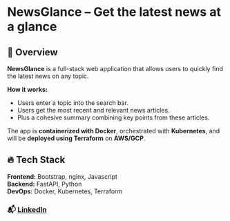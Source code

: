 # **NewsGlance** – Get the latest news at a glance

## 📰 **Overview**  
**NewsGlance** is a full-stack web application that allows users to quickly find the latest news on any topic.  

**How it works:**  
- Users enter a topic into the search bar.  
- Users get the most recent and relevant news articles.  
- Plus a cohesive summary combining key points from these articles.  

The app is **containerized with Docker**, orchestrated with **Kubernetes**, and will be **deployed using Terraform** on **AWS/GCP**.

## 🔥 **Tech Stack**

**Frontend:** Bootstrap, nginx, Javascript  
**Backend:** FastAPI, Python  
**DevOps:** Docker, Kubernetes, Terraform  

### 📬 [LinkedIn](https://www.linkedin.com/in/tianshuai-lu-ba313221a/)

